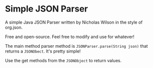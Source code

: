 # Simple JSON Parser

A simple Java JSON Parser written by Nicholas Wilson in the style of org.json.

Free and open-source. Feel free to modify and use for whatever!

The main method parser method is `JSONParser.parse(String json)` that returns a `JSONObect`. It's pretty simple!

Use the get methods from the `JSONObject` to return values.